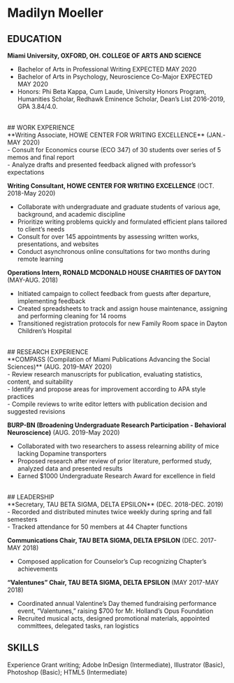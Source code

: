 # Madilyn Moeller
## EDUCATION <br />
**Miami University, OXFORD, OH. COLLEGE OF ARTS AND SCIENCE** <br />
- Bachelor of Arts in Professional Writing EXPECTED MAY 2020 <br />
- Bachelor of Arts in Psychology, Neuroscience Co-Major EXPECTED MAY 2020 <br />
- Honors: Phi Beta Kappa, Cum Laude, University Honors Program, Humanities Scholar, Redhawk Eminence Scholar, Dean’s List 2016-2019, GPA 3.84/4.0. <br />
<br />
## WORK EXPERIENCE <br />
**Writing Associate, HOWE CENTER FOR WRITING EXCELLENCE** (JAN.-MAY 2020) <br />
- Consult for Economics course (ECO 347) of 30 students over series of 5 memos and final report <br />
- Analyze drafts and presented feedback aligned with professor’s expectations <br />

**Writing Consultant, HOWE CENTER FOR WRITING EXCELLENCE** (OCT. 2018-May 2020) <br />
- Collaborate with undergraduate and graduate students of various age, background, and academic discipline <br />
- Prioritize writing problems quickly and formulated efficient plans tailored to client’s needs <br />
- Consult for over 145 appointments by assessing written works, presentations, and websites <br />
- Conduct asynchronous online consultations for two months during remote learning <br />

**Operations Intern, RONALD MCDONALD HOUSE CHARITIES OF DAYTON** (MAY-AUG. 2018) <br />
- Initiated campaign to collect feedback from guests after departure, implementing feedback <br />
- Created spreadsheets to track and assign house maintenance, assigning and performing cleaning for 14 rooms <br />
- Transitioned registration protocols for new Family Room space in Dayton Children’s Hospital <br />
<br />
## RESEARCH EXPERIENCE <br />
**COMPASS (Compilation of Miami Publications Advancing the Social Sciences)** (AUG. 2019-MAY 2020) <br />
- Review research manuscripts for publication, evaluating statistics, content, and suitability <br />
- Identify and propose areas for improvement according to APA style practices <br />
- Compile reviews to write editor letters with publication decision and suggested revisions <br />

**BURP-BN (Broadening Undergraduate Research Participation - Behavioral Neuroscience)** (AUG. 2019-May 2020) <br />
- Collaborated with two researchers to assess relearning ability of mice lacking Dopamine transporters <br />
- Proposed research after review of prior literature, performed study, analyzed data and presented results <br />
- Earned $1000 Undergraduate Research Award for excellence in field <br />
<br />
## LEADERSHIP<br />
**Secretary, TAU BETA SIGMA, DELTA EPSILON** (DEC. 2018-DEC. 2019) <br />
- Recorded and distributed minutes twice weekly during spring and fall semesters <br />
- Tracked attendance for 50 members at 44 Chapter functions <br />

**Communications Chair, TAU BETA SIGMA, DELTA EPSILON** (DEC. 2017-MAY 2018) <br />
- Composed application for Counselor’s Cup recognizing Chapter’s achievements <br />

**“Valentunes” Chair, TAU BETA SIGMA, DELTA EPSILON** (MAY 2017-MAY 2018) <br />
- Coordinated annual Valentine’s Day themed fundraising performance event, “Valentunes,” raising $700 for Mr. Holland’s Opus Foundation <br />
- Recruited musical acts, designed promotional materials, appointed committees, delegated tasks, ran logistics <br />

## SKILLS<br />
Experience Grant writing; Adobe InDesign (Intermediate), Illustrator (Basic), Photoshop (Basic); HTML5 (Intermediate) <br />
